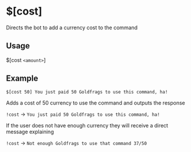 # $[cost]
Directs the bot to add a currency cost to the command

## Usage
$[cost `<amount>`]

## Example
    $[cost 50] You just paid 50 Goldfrags to use this command, ha!

Adds a cost of 50 currency to use the command and outputs the response

`!cost` -> `You just paid 50 Goldfrags to use this command, ha!`

If the user does not have enough currency they will receive a direct message explaining

`!cost` -> `Not enough Goldfrags to use that command 37/50`
